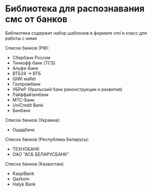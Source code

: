 # Библиотека для распознавания смс от банков
Библиотека содержит набор шаблонов в формате xml и класс для работы с ними

Список банков (РФ):
* Сбербанк России
* Тинкофф банк (TCS)
* Альфа-Банк
* ВТБ24 -> ВТБ
* QIWI wallet
* Газпромбанк
* УБРиР (Уральский банк реконструкции и развития)
* Райффайзенбанк
* МТС-Банк
* UniCredit Bank
* Бинбанк

Список банков (Украина):
* Ощадбанк

Список банков (Республика Беларусь):
* ТЕХНОБАНК
* ОАО "АСБ БЕЛАРУСБАНК"

Список банков (Казахстан):
* KaspiBank
* Qazkom
* Halyk Bank

